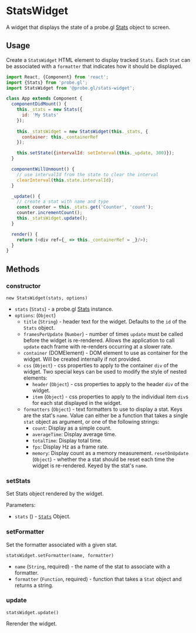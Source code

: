 # StatsWidget

A widget that displays the state of a probe.gl [Stats](/docs/api-reference/log/stats.md) object to screen.

## Usage

Create a `StatsWidget` HTML element to display tracked `Stats`. Each `Stat` can
be associated with a `formatter` that indicates how it should be displayed.

```js
import React, {Component} from 'react';
import {Stats} from 'probe.gl';
import StatsWidget from '@probe.gl/stats-widget';

class App extends Component {
  componentDidMount() {
    this._stats = new Stats({
      id: 'My Stats'
    });
    
    this._statsWidget = new StatsWidget(this._stats, {
      container: this._containerRef
    });

    this.setState({intervalId: setInterval(this._update, 300)});
  }

  componentWillUnmount() {
    // use intervalId from the state to clear the interval
    clearInterval(this.state.intervalId);
  }

  _update() {
    // create a stat with name and type
    const counter = this._stats.get('Counter', 'count');
    counter.incrementCount();
    this._statsWidget.update();  
  }

  render() {
    return (<div ref={_ => this._containerRef = _}/>);
  }
}

```

## Methods

### constructor

`new StatsWidget(stats, options)`

* `stats` (`Stats`) - a probe.gl [Stats](/docs/api-reference/log/stats.md) instance.
* `options`: (`Object`)
  - `title` (`String`) - header text for the widget. Defaults to the `id` of the `Stats` object.
  - `framesPerUpdate` (`Number`) - number of times `update` must be called before the widget is re-rendered. Allows the application
   to call `update` each frame with re-renders occurring at a slower rate.
  - `container` (DOMElement) - DOM element to use as container for the widget. Will be created internally if not provided.
  - `css` (`Object`) - css properties to apply to the container `div` of the widget. Two special keys can be used to modify the
   style of nested elements:
    + `header` (`Object`) - css properties to apply to the header `div` of the widget.
    + `item` (`Object`) - css properties to apply to the individual item `div`s for each stat displayed in the widget.
  - `formatters` (`Object`) - text formatters to use to display a stat. Keys are the stat's `name`. Value can either be
   a function that takes a single `stat` object as argument, or one of the following strings:
    + `count`: Display as a simple count.
    + `averageTime`: Display average time.
    + `totalTime`: Display total time.
    + `fps`: Display Hz as a frame rate.
    + `memory`: Display count as a memory measurement.
    `resetOnUpdate` (`Object`) - whether the a stat should be reset each time the widget is re-rendered. Keyed by the stat's `name`.

### setStats

Set Stats object rendered by the widget.

Parameters:

* `stats` () - [`Stats`](https://github.com/uber-web/probe.gl/blob/master/docs/api-reference/log/stats.md) Object.


### setFormatter

Set the formatter associated with a given stat.

`statsWidget.setFormatter(name, formatter)`

* `name` (`String`, required) - the name of the stat to associate with a formatter.
* `formatter` (`Function`, required) - function that takes a `Stat` object and returns a string.


### update

`statsWidget.update()`

Rerender the widget.
